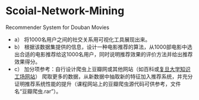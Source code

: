 # Scoial-Network-Mining
Recommender System for Douban Movies

- a）	将1000名用户之间的社交关系用可视化工具展现出来。
- b）	根据该数据集提供的信息，设计一种电影推荐的算法，从1000部电影中选出合适的电影推荐给这1000名用户，同时说明推荐效果的评价方法并给出推荐效果得分。
- c）	加分项参考：自行设计爬虫上豆瓣网或其他网站（如百科或[复旦大学知识工场网站](http://kw.fudan.edu.cn/)）
爬取更多的数据，从新数据中抽取新的特征加入推荐系统，并充分证明推荐系统性能的提升（课程网站上的豆瓣爬虫源代码可供参考，文件名“豆瓣爬虫.rar”）。
